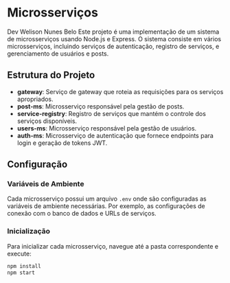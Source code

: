 # Microsserviços
Dev Welison Nunes Belo
Este projeto é uma implementação de um sistema de microsserviços usando Node.js e Express. O sistema consiste em vários microsserviços, incluindo serviços de autenticação, registro de serviços, e gerenciamento de usuários e posts.

## Estrutura do Projeto

- **gateway**: Serviço de gateway que roteia as requisições para os serviços apropriados.
- **post-ms**: Microsserviço responsável pela gestão de posts.
- **service-registry**: Registro de serviços que mantém o controle dos serviços disponíveis.
- **users-ms**: Microsserviço responsável pela gestão de usuários.
- **auth-ms**: Microsserviço de autenticação que fornece endpoints para login e geração de tokens JWT.

## Configuração

### Variáveis de Ambiente

Cada microsserviço possui um arquivo `.env` onde são configuradas as variáveis de ambiente necessárias. Por exemplo, as configurações de conexão com o banco de dados e URLs de serviços.

### Inicialização

Para inicializar cada microsserviço, navegue até a pasta correspondente e execute:

```bash
npm install
npm start
